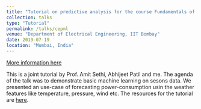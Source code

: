 ```yaml
---
title: "Tutorial on predictive analysis for the course Fundamentals of IoT Design under CEP IIT Bombay"
collection: talks
type: "Tutorial"
permalink: /talks/cepml
venue: "Department of Electrical Engineering, IIT Bombay"
date: 2019-07-19
location: "Mumbai, India"
---
```

[More information here](https://portal.iitb.ac.in/ceqipapp/courseDetails.jsp?c_id=2214)

This is a joint tutorial by Prof. Amit Sethi, Abhijeet Patil and me. The agenda of the talk was to demonstrate basic machine learning on sesons data. We presented an use-case of forecasting power-consumption usin the weather features like temperature, pressure, wind etc. The resources for the tutorial are <a href="%base_url%/images/ml_session.zip" download="ml_session.zip">here</a>.

